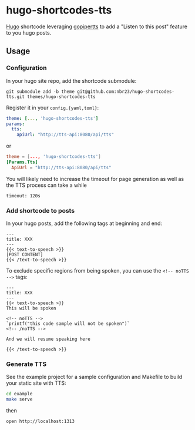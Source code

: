 # hugo-shortcodes-tts

[Hugo](https://gohugo.io/) shortcode leveraging [gopipertts](https://github.com/nbr23/gopipertts) to add a "Listen to this post" feature to you hugo posts.

## Usage

### Configuration

In your hugo site repo, add the shortcode submodule:

`git submodule add -b theme git@github.com:nbr23/hugo-shortcodes-tts.git themes/hugo-shortcodes-tts`

Register it in your `config.{yaml,toml}`:

```yaml
theme: [..., 'hugo-shortcodes-tts']
params:
  tts:
    apiUrl: "http://tts-api:8080/api/tts"
```

or

```toml
theme = [..., 'hugo-shortcodes-tts']
[Params.Tts]
  ApiUrl = "http://tts-api:8080/api/tts"
```

You will likely need to increase the timeout for page generation as well as the TTS process can take a while

`timeout: 120s`

### Add shortcode to posts

In your hugo posts, add the following tags at beginning and end:

```
---
title: XXX
---
{{< text-to-speech >}}
[POST CONTENT]
{{< /text-to-speech >}}
```

To exclude specific regions from being spoken, you can use the `<!-- noTTS -->` tags:


```
---
title: XXX
---
{{< text-to-speech >}}
This will be spoken

<!-- noTTS -->
`printf("this code sample will not be spoken")`
<!-- /noTTS -->

And we will resume speaking here

{{< /text-to-speech >}}
```

### Generate TTS

See the example project for a sample configuration and Makefile to build your static site with TTS:

```bash
cd example
make serve
```

then

`open http://localhost:1313`
